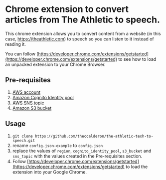 # Chrome extension to convert articles from The Athletic to speech.

This chrome extension allows you to convert content from a website (in this case, https://theathletic.com) to speech so you can listen to it instead of reading it.

You can follow [https://developer.chrome.com/extensions/getstarted](https://developer.chrome.com/extensions/getstarted) to see how to load an unpacked extension to your Chrome Browser.

## Pre-requisites
1. [AWS account](https://aws.amazon.com/free/)
2. [Amazon Cognito Identity pool](https://docs.aws.amazon.com/sdk-for-javascript/v2/developer-guide/getting-started-browser.html)
3. [AWS SNS topic](https://docs.aws.amazon.com/sns/latest/dg/sns-tutorial-create-topic.html)
4. [Amazon S3 bucket](https://docs.aws.amazon.com/quickstarts/latest/s3backup/step-1-create-bucket.html)

## Usage
1. `git clone https://github.com/theccalderon/the-athletic-texh-to-speech.git`
2. rename `config.json-example` to `config.json`
3. replace the values of `region`, `cognito_identity_pool`, `s3_bucket` and `sns_topic` with the values created in the Pre-requisites section.
4. Follow [https://developer.chrome.com/extensions/getstarted](https://developer.chrome.com/extensions/getstarted) to load the extension into your Google Chrome.